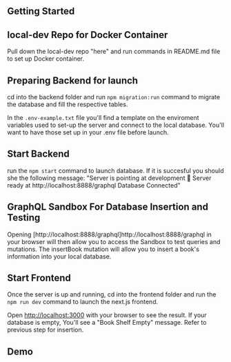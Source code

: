 ## Getting Started

## local-dev Repo for Docker Container

Pull down the local-dev repo "here" and run commands in README.md file to set up Docker container.

## Preparing Backend for launch

cd into the backend folder and run
`npm migration:run` command to migrate the database and fill the respective tables.

In the `.env-example.txt` file you'll find a template on the enviroment variables used to set-up the server and connect to the local database. You'll want to have those set up in your .env file before launch.

## Start Backend

run the `npm start` command to launch database. If it is succesful you should she the following message:
"Server is pointing at development
🚀 Server ready at http://localhost:8888/graphql
Database Connected"

## GraphQL Sandbox For Database Insertion and Testing

Opening [http://localhost:8888/graphql]http://localhost:8888/graphql in your browser will then allow you to access the Sandbox to test queries and mutations. The insertBook mutation will allow you to insert a book's information into your local database.

## Start Frontend

Once the server is up and running, cd into the frontend folder and run the `npm run dev` command to launch the next.js frontend.

Open [http://localhost:3000](http://localhost:3000) with your browser to see the result. If your database is empty, You'll see a "Book Shelf Empty" message. Refer to previous step for insertion.

## Demo
